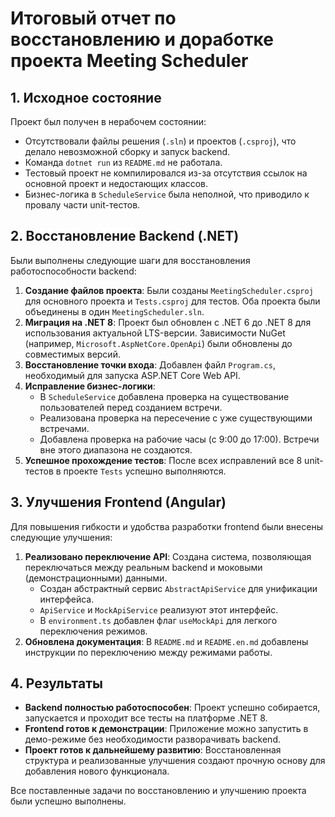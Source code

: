 # Итоговый отчет по восстановлению и доработке проекта Meeting Scheduler

## 1. Исходное состояние

Проект был получен в нерабочем состоянии:
- Отсутствовали файлы решения (`.sln`) и проектов (`.csproj`), что делало невозможной сборку и запуск backend.
- Команда `dotnet run` из `README.md` не работала.
- Тестовый проект не компилировался из-за отсутствия ссылок на основной проект и недостающих классов.
- Бизнес-логика в `ScheduleService` была неполной, что приводило к провалу части unit-тестов.

## 2. Восстановление Backend (.NET)

Были выполнены следующие шаги для восстановления работоспособности backend:

1.  **Создание файлов проекта**: Были созданы `MeetingScheduler.csproj` для основного проекта и `Tests.csproj` для тестов. Оба проекта были объединены в один `MeetingScheduler.sln`.
2.  **Миграция на .NET 8**: Проект был обновлен с .NET 6 до .NET 8 для использования актуальной LTS-версии. Зависимости NuGet (например, `Microsoft.AspNetCore.OpenApi`) были обновлены до совместимых версий.
3.  **Восстановление точки входа**: Добавлен файл `Program.cs`, необходимый для запуска ASP.NET Core Web API.
4.  **Исправление бизнес-логики**: 
    - В `ScheduleService` добавлена проверка на существование пользователей перед созданием встречи.
    - Реализована проверка на пересечение с уже существующими встречами.
    - Добавлена проверка на рабочие часы (с 9:00 до 17:00). Встречи вне этого диапазона не создаются.
5.  **Успешное прохождение тестов**: После всех исправлений все 8 unit-тестов в проекте `Tests` успешно выполняются.

## 3. Улучшения Frontend (Angular)

Для повышения гибкости и удобства разработки frontend были внесены следующие улучшения:

1.  **Реализовано переключение API**: Создана система, позволяющая переключаться между реальным backend и моковыми (демонстрационными) данными.
    - Создан абстрактный сервис `AbstractApiService` для унификации интерфейса.
    - `ApiService` и `MockApiService` реализуют этот интерфейс.
    - В `environment.ts` добавлен флаг `useMockApi` для легкого переключения режимов.
2.  **Обновлена документация**: В `README.md` и `README.en.md` добавлены инструкции по переключению между режимами работы.

## 4. Результаты

- **Backend полностью работоспособен**: Проект успешно собирается, запускается и проходит все тесты на платформе .NET 8.
- **Frontend готов к демонстрации**: Приложение можно запустить в демо-режиме без необходимости разворачивать backend.
- **Проект готов к дальнейшему развитию**: Восстановленная структура и реализованные улучшения создают прочную основу для добавления нового функционала.

Все поставленные задачи по восстановлению и улучшению проекта были успешно выполнены.
